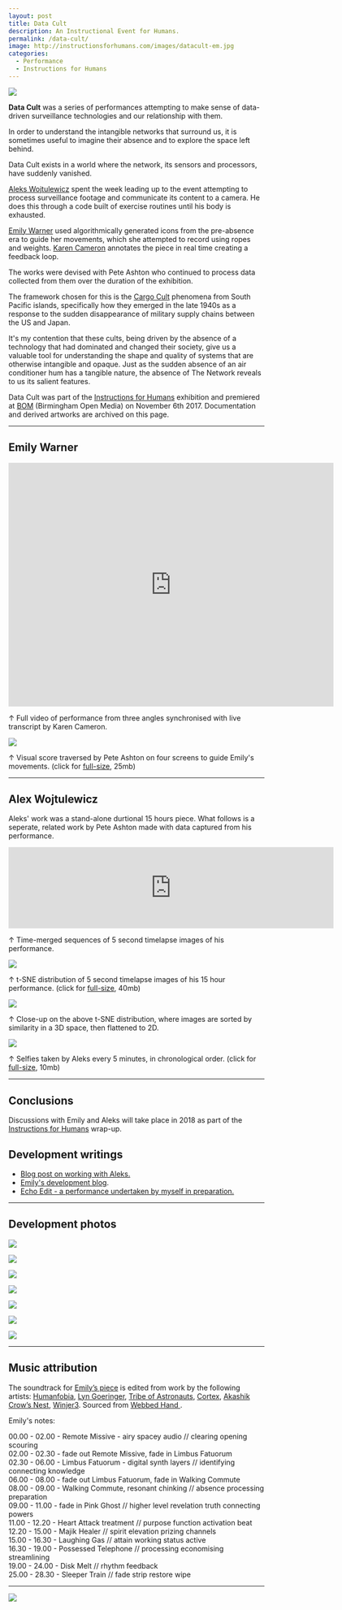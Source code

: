 ```yaml
---
layout: post
title: Data Cult
description: An Instructional Event for Humans.
permalink: /data-cult/
image: http://instructionsforhumans.com/images/datacult-em.jpg
categories:
  - Performance
  - Instructions for Humans
---
```


![](http://instructionsforhumans.com/images/datacult-em.jpg)

**Data Cult** was a series of performances attempting to make sense of data-driven surveillance technologies and our relationship with them.

In order to understand the intangible networks that surround us, it is sometimes useful to imagine their absence and to explore the space left behind. 

Data Cult exists in a world where the network, its sensors and processors, have suddenly vanished. 

[Aleks Wojtulewicz](http://a-w-a.co.uk/) spent the week leading up to the event attempting to process surveillance footage and communicate its content to a camera. He does this through a code built of exercise routines until his body is exhausted. 

[Emily Warner](https://emily-warner.com/) used algorithmically generated icons from the pre-absence era to guide her movements, which she attempted to record using ropes and weights. [Karen Cameron](https://twitter.com/KCanard) annotates the piece in real time creating a feedback loop.

The works were devised with Pete Ashton who continued to process data collected from them over the duration of the exhibition. 

The framework chosen for this is the [Cargo Cult](https://en.wikipedia.org/wiki/Cargo_cult) phenomena from South Pacific islands, specifically how they emerged in the late 1940s as a response to the sudden disappearance of military supply chains between the US and Japan. 

It's my contention that these cults, being driven by the absence of a technology that had dominated and changed their society, give us a valuable tool for understanding the shape and quality of systems that are otherwise intangible and opaque. Just as the sudden absence of an air conditioner hum has a tangible nature, the absence of The Network reveals to us its salient features. 

Data Cult was part of the [Instructions for Humans](http://instructionsforhumans.com) exhibition and premiered at [BOM](http://www.bom.org.uk) (Birmingham Open Media) on November 6th 2017. Documentation and derived artworks are archived on this page.  

*****

## Emily Warner

<iframe src="https://player.vimeo.com/video/242211423?title=0&byline=0&portrait=0" width="640" height="480" frameborder="0" webkitallowfullscreen mozallowfullscreen allowfullscreen></iframe>

&#8593; Full video of performance from three angles synchronised with live transcript by Karen Cameron.

[![](http://instructionsforhumans.com/images/emilyblobsscore_small.jpg)](http://instructionsforhumans.com/images/emilyblobsscore.jpg)

&#8593; Visual score traversed by Pete Ashton on four screens to guide Emily's movements. (click for [full-size](http://instructionsforhumans.com/images/emilyblobsscore.jpg), 25mb)

*****

## Alex Wojtulewicz

Aleks' work was a stand-alone durtional 15 hours piece. What follows is a seperate, related work by Pete Ashton made with data captured from his performance. 

<iframe src="https://player.vimeo.com/video/242235813?title=0&byline=0&portrait=0" width="640" height="160" frameborder="0" webkitallowfullscreen mozallowfullscreen allowfullscreen></iframe>

&#8593; Time-merged sequences of 5 second timelapse images of his performance. 

[![](http://instructionsforhumans.com/images/tsne_grid_alekssq_small.jpg)](http://instructionsforhumans.com/images/tsne_grid_alekssq.jpg)

&#8593; t-SNE distribution of 5 second timelapse images of his 15 hour performance. (click for [full-size](http://instructionsforhumans.com/images/tsne_grid_alekssq.jpg), 40mb)

![](http://instructionsforhumans.com/images/tsne_alex_zoom.jpg)

&#8593; Close-up on the above t-SNE distribution, where images are sorted by similarity in a 3D space, then flattened to 2D.

[![](http://instructionsforhumans.com/images/aleks_faces_hires_small.jpg)](http://instructionsforhumans.com/images/aleks_faces_hires.jpg)

&#8593; Selfies taken by Aleks every 5 minutes, in chronological order. (click for [full-size](http://instructionsforhumans.com/images/aleks_faces_hires.jpg), 10mb)

*****

## Conclusions

Discussions with Emily and Aleks will take place in 2018 as part of the [Instructions for Humans](http://instructionsforhumans.com/) wrap-up. 

## Development writings 

- [Blog post on working with Aleks.](http://blog.peteashton.com/art/2017/11/02/ifh029/) 
- [Emily's development blog](https://ifhekw.tumblr.com).
- [Echo Edit - a performance undertaken by myself in preparation.](http://art.peteashton.com/echo_edit/) 

*****

## Development photos

![](http://instructionsforhumans.com/images/datacultwip1.jpg)

![](http://instructionsforhumans.com/images/datacultwip2.jpg)

![](http://instructionsforhumans.com/images/datacultwip3.jpg)

![](http://instructionsforhumans.com/images/datacultwip5.jpg)

![](http://instructionsforhumans.com/images/datacultwip6.jpg)

![](/images/aleks_thur_3.jpg)

![](/images/aleks_thur_1.jpg)

*****

## Music attribution

The soundtrack for [Emily’s piece](https://vimeo.com/242211423) is edited from work by the following artists: [Humanfobia](https://humanfobia.jimdo.com), [Lyn Goeringer](http://www.lyngoeringer.com/portfolio/), [Tribe of Astronauts](https://archive.org/search.php?query=creator%3A%22Tribe+of+Astronauts%22), [Cortex](http://freemusicarchive.org/music/CorteX/Paranormal/), [Akashik Crow’s Nest](http://webbedhandrecords.com/tag/akashic-crows-nest/), [Winjer3](http://freemusicarchive.org/music/Winjer3/). Sourced from [Webbed Hand ](http://webbedhandrecords.com). 

Emily's notes: 

00.00 - 02.00 - Remote Missive - airy spacey audio // clearing opening scouring  
02.00 - 02.30 - fade out Remote Missive, fade in Limbus Fatuorum  
02.30 - 06.00 - Limbus Fatuorum - digital synth layers // identifying connecting knowledge  
06.00 - 08.00 - fade out Limbus Fatuorum, fade in Walking Commute  
08.00 - 09.00 - Walking Commute, resonant chinking // absence processing preparation  
09.00 - 11.00 - fade in Pink Ghost // higher level revelation truth connecting powers  
11.00 - 12.20 - Heart Attack treatment // purpose function activation beat  
12.20 - 15.00 - Majik Healer // spirit elevation prizing channels  
15.00 - 16.30 - Laughing Gas // attain working status active  
16.30 - 19.00 - Possessed Telephone // processing economising streamlining   
19.00 - 24.00 - Disk Melt // rhythm feedback  
25.00 - 28.30 - Sleeper Train // fade strip restore wipe  

*****

[![](http://art.peteashton.com/assets/images/lottery_Logo_Black_RGB_smaller.jpg)](http://artscouncil.org.uk/)